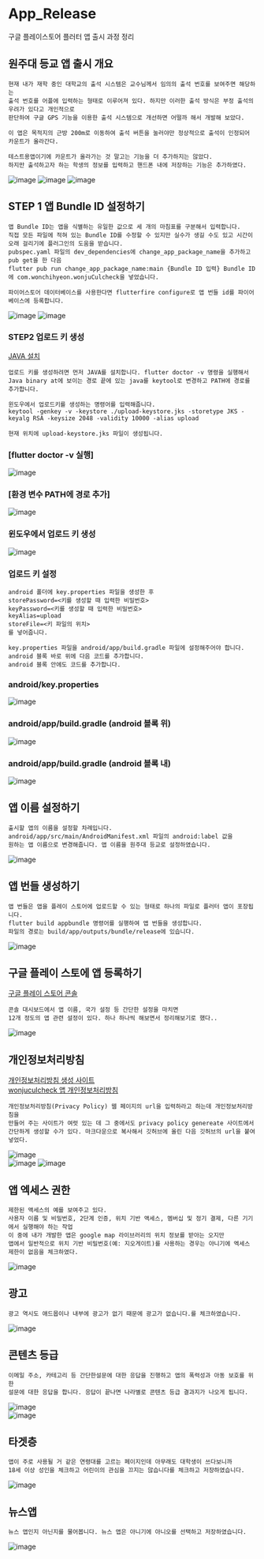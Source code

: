 # App_Release
구글 플레이스토어 플러터 앱 출시 과정 정리


## 원주대 등교 앱 출시 개요
```
현재 내가 재학 중인 대학교의 출석 시스템은 교수님께서 임의의 출석 번호를 보여주면 해당하는 
출석 번호를 어플에 입력하는 형태로 이루어져 있다. 하지만 이러한 출석 방식은 부정 출석의 우려가 있다고 개인적으로
판단하여 구글 GPS 기능을 이용한 출석 시스템으로 개선하면 어떨까 해서 개발해 보았다.

이 앱은 목적지의 근방 200m로 이동하여 출석 버튼을 눌러야만 정상적으로 출석이 인정되어 카운트가 올라간다.

테스트용앱이기에 카운트가 올라가는 것 말고는 기능을 더 추가하지는 않았다.
하지만 출석하고자 하는 학생의 정보를 입력하고 핸드폰 내에 저장하는 기능은 추가하였다.
```
![image](https://user-images.githubusercontent.com/58906858/219273873-e2873a38-94c5-4386-bee8-bce618f3acc2.png)
![image](https://user-images.githubusercontent.com/58906858/219273823-a60251d0-848c-4682-b3de-e290408850d7.png)
![image](https://user-images.githubusercontent.com/58906858/219273749-961bdf81-923a-40ba-9a6f-a4e10768208b.png)

## STEP 1 앱 Bundle ID 설정하기
```
앱 Bundle ID는 앱을 식별하는 유일한 값으로 세 개의 마침표를 구분해서 입력합니다.
직접 모든 파일에 적혀 있는 Bundle ID를 수정할 수 있지만 실수가 생길 수도 있고 시간이 오래 걸리기에 플러그인의 도움을 받습니다.
pubspec.yaml 파일의 dev_dependencies에 change_app_package_name을 추가하고 pub get을 한 다음
flutter pub run change_app_package_name:main {Bundle ID 입력} Bundle ID에 com.wonchihyeon.wonjuCulcheck을 넣었습니다.

파이어스토어 데이터베이스를 사용한다면 flutterfire configure로 앱 번들 id를 파이어베이스에 등록합니다.
```
![image](https://user-images.githubusercontent.com/58906858/219274689-66a6c77a-efec-45a2-8b28-301aca6a9826.png)
![image](https://user-images.githubusercontent.com/58906858/219275097-72cb5047-e98d-411f-8fd0-b95fd482daa8.png)

### STEP2 업로드 키 생성
[JAVA 설치](https://www.java.com/ko/download)
```
업로드 키를 생성하려면 먼저 JAVA를 설치합니다. flutter doctor -v 명령을 실행해서
Java binary at에 보이는 경로 끝에 있는 java를 keytool로 변경하고 PATH에 경로를 추가합니다.

윈도우에서 업로드키를 생성하는 명령어를 입력해줍니다.
keytool -genkey -v -keystore ./upload-keystore.jks -storetype JKS -keyalg RSA -keysize 2048 -validity 10000 -alias upload

현재 위치에 upload-keystore.jks 파일이 생성됩니다.
```
### [flutter doctor -v 실행]
![image](https://user-images.githubusercontent.com/58906858/219276631-abf7c21e-e8ec-4869-a6be-6c8a75a2548e.png)

### [환경 변수 PATH에 경로 추가]
![image](https://user-images.githubusercontent.com/58906858/219276814-e7d67309-c451-45d1-8a5d-49c5d76bf345.png)

### 윈도우에서 업로드 키 생성
![image](https://user-images.githubusercontent.com/58906858/219279287-2b2ebe56-2e46-47b5-98ef-86f1d25c9479.png)

### 업로드 키 설정
```
android 폴더에 key.properties 파일을 생성한 후
storePassword=<키를 생성할 때 입력한 비밀번호>
keyPassword=<키를 생성할 때 입력한 비밀번호>
keyAlias=upload
storeFile=<키 파일의 위치>
를 넣어줍니다.

key.properties 파일을 android/app/build.gradle 파일에 설정해주어야 합니다.
android 블록 바로 위에 다음 코드를 추가합니다.
android 블록 안에도 코드를 추가합니다.
```
### android/key.properties
![image](https://user-images.githubusercontent.com/58906858/219279792-63c8ddd3-263e-4206-b0b9-ff2575bf381b.png)

### android/app/build.gradle (android 블록 위)
![image](https://user-images.githubusercontent.com/58906858/219280191-720f1395-fc58-4ca3-bb20-c6db17f80de5.png)

### android/app/build.gradle (android 블록 내)
![image](https://user-images.githubusercontent.com/58906858/219280640-d75aa9c7-9bf6-42cc-bdcb-acdb2cb2f98e.png)

## 앱 이름 설정하기
```
출시할 앱의 이름을 설정할 차례입니다. android/app/src/main/AndroidManifest.xml 파일의 android:label 값을
원하는 앱 이름으로 변경해줍니다. 앱 이름을 원주대 등교로 설정하였습니다.
```
![image](https://user-images.githubusercontent.com/58906858/219280977-71d463b5-dede-4c47-a2f2-212c3c92c3f9.png)

## 앱 번들 생성하기
```
앱 번들은 앱을 플레이 스토어에 업로드할 수 있는 형태로 하나의 파일로 플러터 앱이 포장됩니다.
flutter build appbundle 명령어를 실행하여 앱 번들을 생성합니다.
파일의 경로는 build/app/outputs/bundle/release에 있습니다.
```
![image](https://user-images.githubusercontent.com/58906858/219284881-cae287dd-be46-4525-88ce-19979040895d.png)

## 구글 플레이 스토에 앱 등록하기
[구글 플레이 스토어 콘솔](https://play.google.com/console/)
```
콘솔 대시보드에서 앱 이름, 국가 설정 등 간단한 설정을 마치면
12개 정도의 앱 관련 설정이 있다. 하나 하나씩 해보면서 정리해보기로 했다..
```
![image](https://user-images.githubusercontent.com/58906858/219526172-3e4e23f9-1278-47d6-ad8c-f955dc013c37.png)

## 개인정보처리방침
[개인정보처리방침 생성 사이트](https://app-privacy-policy-generator.nisrulz.com/)   
[wonjuculcheck 앱 개인정보처리방침](https://github.com/chihyeonWON/policy-wonjuchulcheck/blob/main/README.md)
```
개인정보처리방침(Privacy Policy) 웹 페이지의 url을 입력하라고 하는데 개인정보처리방침을
만들어 주는 사이트가 여럿 있는 데 그 중에서도 privacy policy genereate 사이트에서 
간단하게 생성할 수가 있다. 마크다운으로 복사해서 깃허브에 올린 다음 깃허브의 url을 붙여넣었다.
```
![image](https://user-images.githubusercontent.com/58906858/219527362-58f9d1e1-9333-4104-bcef-50ffb535a08f.png)   
![image](https://user-images.githubusercontent.com/58906858/219529177-73444869-0a04-460b-b3c7-7675eca4f9f0.png)
![image](https://user-images.githubusercontent.com/58906858/219529461-370cf81e-eaaa-4692-855b-1e118ed2a522.png)

## 앱 엑세스 권한
```
제한된 액세스의 예를 보여주고 있다.
사용자 이름 및 비밀번호, 2단계 인증, 위치 기반 액세스, 멤버십 및 정기 결제, 다른 기기에서 실행해야 하는 작업
이 중에 내가 개발한 앱은 google map 라이브러리의 위치 정보를 받아는 오지만
앱에서 일반적으로 위치 기반 비밀번호(예: 지오게이트)를 사용하는 경우는 아니기에 엑세스 제한이 없음을 체크하였다.
```
![image](https://user-images.githubusercontent.com/58906858/219530994-d91b1ce3-f335-416b-a417-48a142553a68.png)

## 광고
```
광고 역시도 애드몹이나 내부에 광고가 없기 때문에 광고가 없습니다.를 체크하였습니다.
```
![image](https://user-images.githubusercontent.com/58906858/219532709-ad971db2-d6d6-4e62-83c4-0a23a70551b6.png)

## 콘텐츠 등급
```
이메일 주소, 카테고리 등 간단한설문에 대한 응답을 진행하고 앱의 폭력성과 아동 보호를 위한
설문에 대한 응답을 합니다. 응답이 끝나면 나라별로 콘텐츠 등급 결과지가 나오게 됩니다.
```
![image](https://user-images.githubusercontent.com/58906858/219533371-f74fd39a-83a4-447e-8cfd-d21439d50839.png)   
![image](https://user-images.githubusercontent.com/58906858/219533812-18fd9531-6ef9-45f5-a5ac-20c91ec65cce.png)

## 타겟층
```
앱이 주로 사용될 거 같은 연령대를 고르는 페이지인데 아무래도 대학생이 쓰다보니까
18세 이상 성인을 체크하고 어린이의 관심을 끄지는 않습니다를 체크하고 저장하였습니다.
```
![image](https://user-images.githubusercontent.com/58906858/219534276-8081dcf6-5248-4fa2-8daa-3b8b0cd1d2a3.png)

## 뉴스앱
```
뉴스 앱인지 아닌지를 물어봅니다. 뉴스 앱은 아니기에 아니오를 선택하고 저장하였습니다.
```
![image](https://user-images.githubusercontent.com/58906858/219534617-cb494ec5-d24b-471d-a2d4-57922dd9f76f.png)

